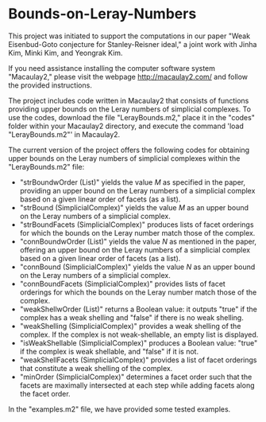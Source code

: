 # Bounds-on-Leray-Numbers

This project was initiated to support the computations in our paper "Weak Eisenbud-Goto conjecture for Stanley-Reisner ideal," a joint work with Jinha Kim, Minki Kim, and Yeongrak Kim.

If you need assistance installing the computer software system "Macaulay2," please visit the webpage http://macaulay2.com/ and follow the provided instructions.

The project includes code written in Macaulay2 that consists of functions providing upper bounds on the Leray numbers of simplicial complexes. To use the codes, download the file "LerayBounds.m2," place it in the "codes" folder within your Macaulay2 directory, and execute the command 'load "LerayBounds.m2"' in Macaulay2.

The current version of the project offers the following codes for obtaining upper bounds on the Leray numbers of simplicial complexes within the "LerayBounds.m2" file:
- "strBoundwOrder (List)" yields the value $M$ as specified in the paper, providing an upper bound on the Leray numbers of a simplicial complex based on a given linear order of facets (as a list).
- "strBound (SimplicialComplex)" yields the value $M$ as an upper bound on the Leray numbers of a simplicial complex.
- "strBoundFacets (SimplicialComplex)" produces lists of facet orderings for which the bounds on the Leray number match those of the complex.
- "connBoundwOrder (List)" yields the value $N$ as mentioned in the paper, offering an upper bound on the Leray numbers of a simplicial complex based on a given linear order of facets (as a list).
- "connBound (SimplicialComplex)" yields the value $N$ as an upper bound on the Leray numbers of a simplicial complex.
- "connBoundFacets (SimplicialComplex)" provides lists of facet orderings for which the bounds on the Leray number match those of the complex.
- "weakShellwOrder (List)" returns a Boolean value: it outputs "true" if the complex has a weak shelling and "false" if there is no weak shelling.
- "weakShelling (SimplicialComplex)" provides a weak shelling of the complex. If the complex is not weak-shellable, an empty list is displayed.
- "isWeakShellable (SimplicialComplex)" produces a Boolean value: "true" if the complex is weak shellable, and "false" if it is not.
- "weakShellFacets (SimplicialComplex)" provides a list of facet orderings that constitute a weak shelling of the complex.
- "minOrder (SimplicialComplex)" determines a facet order such that the facets are maximally intersected at each step while adding facets along the facet order.

In the "examples.m2" file, we have provided some tested examples.
